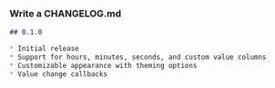 ### Write a CHANGELOG.md
```markdown
## 0.1.0

* Initial release
* Support for hours, minutes, seconds, and custom value columns
* Customizable appearance with theming options
* Value change callbacks
